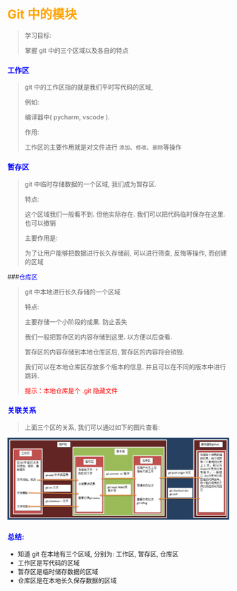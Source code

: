 # <font color="orange">Git 中的模块   </font>

> 学习目标: 
>
> 掌握 git 中的三个区域以及各自的特点

### <font color="blue">工作区   </font>

> git 中的工作区指的就是我们平时写代码的区域, 
>
> 例如:
>
> 编译器中( pycharm, vscode ).    
>
> 作用: 
>
> 工作区的主要作用就是对文件进行 `添加`、`修改`、`删除`等操作

### <font color="blue">暂存区   </font>

> git 中临时存储数据的一个区域, 我们成为暂存区.
>
> 特点: 
>
> 这个区域我们一般看不到. 但他实际存在.  我们可以把代码临时保存在这里. 也可以撤销
>
> 主要作用是: 
>
> 为了让用户能够把数据进行长久存储前, 可以进行筛查, 反悔等操作, 而创建的区域

###<font color="blue">仓库区   </font>

> git 中本地进行长久存储的一个区域
>
> 特点: 
>
> 主要存储一个小阶段的成果. 防止丢失
>
> 我们一般把暂存区的内容存储到这里. 以方便以后查看. 
>
> 暂存区的内容存储到本地仓库区后, 暂存区的内容将会销毁. 
>
> 我们可以在本地仓库区存放多个版本的信息. 并且可以在不同的版本中进行跳转.
>
> <font color="red">提示：本地仓库是个 .git 隐藏文件   </font>



### <font color="blue">关联关系   </font>

> 上面三个区的关系, 我们可以通过如下的图片查看: 

![](./images/工作区暂存区和仓库区.png)



### <font color="blue">总结:    </font>

* 知道 git 在本地有三个区域, 分别为:  工作区, 暂存区, 仓库区
* 工作区是写代码的区域
* 暂存区是临时储存数据的区域
* 仓库区是在本地长久保存数据的区域